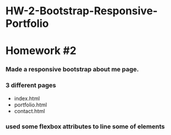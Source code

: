 # HW-2-Bootstrap-Responsive-Portfolio
# Homework #2

### Made a responsive bootstrap about me page.

### 3 different pages

* index.html
* portfolio.html
* contact.html

### used some flexbox attributes to line some of elements

